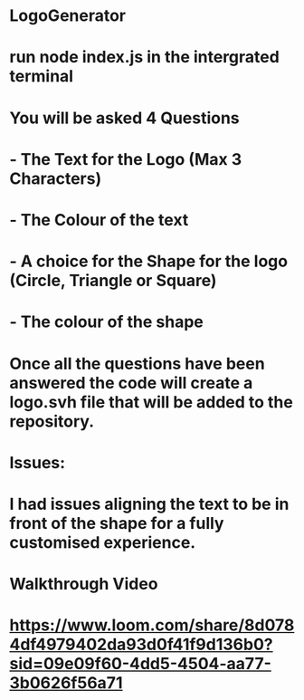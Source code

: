 # LogoGenerator

# run node index.js in the intergrated terminal
# You will be asked 4 Questions
# - The Text for the Logo (Max 3 Characters)
# - The Colour of the text
# - A choice for the Shape for the logo (Circle, Triangle or Square)
# - The colour of the shape

# Once all the questions have been answered the code will create a logo.svh file that will be added to the repository.


# Issues:
# I had issues aligning the text to be in front of the shape for a fully customised experience.

# Walkthrough Video

# https://www.loom.com/share/8d0784df4979402da93d0f41f9d136b0?sid=09e09f60-4dd5-4504-aa77-3b0626f56a71
